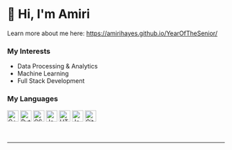 # 👋 Hi, I'm Amiri 

Learn more about me here: https://amirihayes.github.io/YearOfTheSenior/

### My Interests
- Data Processing & Analytics
- Machine Learning
- Full Stack Development

### My Languages

<p>
  <img alt="C++" src="https://img.shields.io/badge/C%2B%2B-00599C?style=flat-square&logo=c%2B%2B&logoColor=white" height=26/>
  <img alt="Python" src="https://img.shields.io/badge/-Python-3776AB?style=flat-square&logo=python&logoColor=white" height=26/> 
  <img alt="CSS3" src="https://img.shields.io/badge/-CSS3-1572B6?style=flat-square&logo=css3&logoColor=white" height=26/>
  <img alt="JavaScript" src="https://img.shields.io/badge/-JavaScript-F7DF1E?style=flat-square&logo=javascript&logoColor=black" height=26/>
  <img alt="HTML5" src="https://img.shields.io/badge/-HTML5-E34F26?style=flat-square&logo=html5&logoColor=white" height=26/>  
  <img alt="Java" src="https://img.shields.io/badge/Java-ED8B00?style=flat-square&logo=java&logoColor=white" height=26/>
  <img alt="Git" src="https://img.shields.io/badge/-Git-F05032?style=flat-square&logo=git&logoColor=white" height=26/>   
</p>
<br>

---
